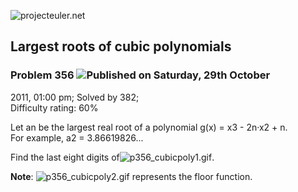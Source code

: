 ![projecteuler.net](images/print_page_logo.png)

## Largest roots of cubic polynomials

### Problem 356 ![](images/icon_info.png)Published on Saturday, 29th October
2011, 01:00 pm; Solved by 382;  
Difficulty rating: 60%

Let an be the largest real root of a polynomial g(x) = x3 \- 2n·x2 \+ n.  
For example, a2 = 3.86619826...

Find the last eight digits
of![p356_cubicpoly1.gif](project/images/p356_cubicpoly1.gif).

__Note__: ![p356_cubicpoly2.gif](project/images/p356_cubicpoly2.gif)
represents the floor function.

  
  

